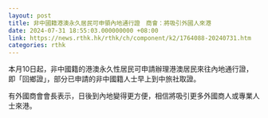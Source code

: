 ```yaml
---
layout: post
title: 非中國籍港澳永久居民可申領內地通行證　商會：將吸引外國人來港
date: 2024-07-31 18:55:03.000000000 +08:00
link: https://news.rthk.hk/rthk/ch/component/k2/1764088-20240731.htm
categories: rthk
---
```


本月10日起，非中國籍的港澳永久性居民可申請辦理港澳居民來往內地通行證，即「回鄉證」，部分已申請的非中國籍人士早上到中旅社取證。

有外國商會會長表示，日後到內地變得更方便，相信將吸引更多外國商人或專業人士來港。
